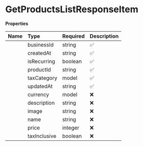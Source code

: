 # GetProductsListResponseItem



**Properties**

| Name | Type | Required | Description |
| :-------- | :----------| :----------| :----------|
    | businessId | string | ✅ | Unique identifier for the business to which the product belongs. |
    | createdAt | string | ✅ | Timestamp when the product was created. |
    | isRecurring | boolean | ✅ | Indicates if the product is recurring (e.g., subscriptions). |
    | productId | string | ✅ | Unique identifier for the product. |
    | taxCategory | model | ✅ | Represents the different categories of taxation applicable to various products and services. |
    | updatedAt | string | ✅ | Timestamp when the product was last updated. |
    | currency | model | ❌ |  |
    | description | string | ❌ | Description of the product, optional. |
    | image | string | ❌ | URL of the product image, optional. |
    | name | string | ❌ | Name of the product, optional. |
    | price | integer | ❌ | Price of the product, optional. The price is represented in the lowest denomination of the currency. For example: - In USD, a price of `$12.34` would be represented as `1234` (cents). - In JPY, a price of `¥1500` would be represented as `1500` (yen). - In INR, a price of `₹1234.56` would be represented as `123456` (paise). This ensures precision and avoids floating-point rounding errors. |
    | taxInclusive | boolean | ❌ |  |




<!-- This file was generated by liblab | https://liblab.com/ -->
